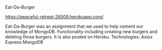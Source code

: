 Eat-Da-Burger

https://peaceful-retreat-26509.herokuapp.com/

Eat-Da-Burger was an assignment that we used to help cement our knowledge of MongoDB.
Functionality including creating new burgers and deleting those burgers. It is also posted on Heroku.
Technologies:
Axios
Express
MongoDB

